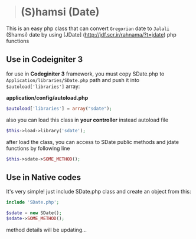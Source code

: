 > # (S)hamsi (Date)

This is an easy php class that can convert ` Gregorian ` date to ` Jalali ` (Shamsi) date by using [JDate] (http://jdf.scr.ir/rahnama/?t=jdate) php functions

## Use in Codeigniter 3
for use in **Codeginiter 3** framework, you must copy SDate.php to `Application/libraries/SDate.php` path and push it into `$autoload['libraries']` array:

**application/config/autoload.php**
```php
$autoload['libraries'] = array("sdate");
```
also you can load this class in **your controller** instead autoload file
```php
$this->load->library('sdate');
```
after load the class, you can access to SDate public methods and jdate functions by following line
```php
$this->sdate->SOME_METHOD();
```
## Use in Native codes
It's very simple! just include SDate.php class and create an object from this:
```php
include 'SDate.php';

$sdate = new SDate();
$sdate->SOME_METHOD();
```

method details will be updating...

